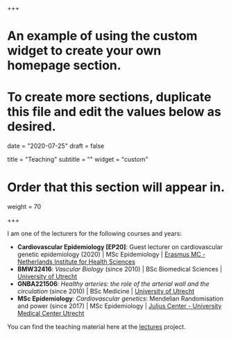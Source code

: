 +++
# An example of using the custom widget to create your own homepage section.
# To create more sections, duplicate this file and edit the values below as desired.

date = "2020-07-25"
draft = false

title = "Teaching"
subtitle = ""
widget = "custom"

# Order that this section will appear in.
weight = 70

+++

I am one of the lecturers for the following courses and years:

* **Cardiovascular Epidemiology [EP20]**: Guest lecturer on cardiovascular genetic epidemiology (2020)  | MSc Epidemiology | [Erasmus MC - Netherlands Institute for Health Sciences](https://www.nihes.com/course/ep20_cardiovascular_epidemiology/)
* **BMW32416**: *Vascular Biology* (since 2010) | BSc Biomedical Sciences | [University of Utrecht](https://students.uu.nl/en/node/641/exchange-students/course-list-biomedical-sciences)
* **GNBA221506**: *Healthy arteries: the role of the arterial wall and the circulation* (since 2010)  | BSc Medicine | [University of Utrecht](https://students.uu.nl/gnk/geneeskunde-b/onderwijs/minors)
* **MSc Epidemiology**: *Cardiovascular genetics*: Mendelian Randomisation and power (since 2017)  | MSc Epidemiology | [Julius Center - University Medical Center Utrecht](http://portal.juliuscentrum.nl)

You can find the teaching material here at the [lectures](https://github.com/swvanderlaan/lectures) project.
